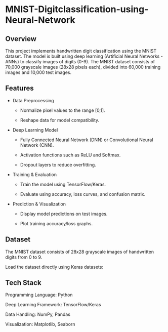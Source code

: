 # MNIST-Digitclassification-using-Neural-Network
## Overview
This project implements handwritten digit classification using the MNIST dataset. The model is built using deep learning (Artificial Neural Networks - ANNs) to classify images of digits (0-9). The MNIST dataset consists of 70,000 grayscale images (28x28 pixels each), divided into 60,000 training images and 10,000 test images.

## Features
- Data Preprocessing

  - Normalize pixel values to the range [0,1].

  - Reshape data for model compatibility.

- Deep Learning Model

  - Fully Connected Neural Network (DNN) or Convolutional Neural Network (CNN).

  - Activation functions such as ReLU and Softmax.

  - Dropout layers to reduce overfitting.

- Training & Evaluation

  - Train the model using TensorFlow/Keras.

  - Evaluate using accuracy, loss curves, and confusion matrix.

- Prediction & Visualization

  - Display model predictions on test images.

  - Plot training accuracy/loss graphs.

## Dataset
The MNIST dataset consists of 28x28 grayscale images of handwritten digits from 0 to 9.

Load the dataset directly using Keras datasets:

## Tech Stack
Programming Language: Python

Deep Learning Framework: TensorFlow/Keras

Data Handling: NumPy, Pandas

Visualization: Matplotlib, Seaborn
